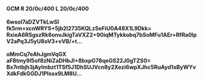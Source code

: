 #### GCM R 20/0c/400 L 20/0c/400
**6wsol7aDZVTkLwSI**<br/>**fk5rm+xcnWRYS+5jb2l2735KQLzSeFiU0A48X1L9Dkk=**<br/>**RxieA6RSgszRk6onvJkigTaVXZ2+90iqMTykkobq7bSoMFu1AEr+RfRa0IpV2aPq3J5yU8oV3+vVB/+t...**<br/><br/>
**oMmCq7eAhJgmVqGX**<br/>**aF8tmy9I5of8zNiZaDHbJI+8bxpG78qeGS22J0gTZS0=**<br/>**Bx7ntbjh3jAyImbzt1TSf5J1DhSUJVcn8y2Xezi6wpXJhc5RuAyd1sByWYvXdkFdkGGDJ1PIssx9LM8U...**